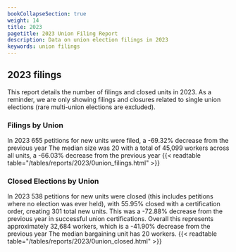 ```yaml
---
bookCollapseSection: true
weight: 14
title: 2023
pagetitle: 2023 Union Filing Report
description: Data on union election filings in 2023
keywords: union filings
---
```


## 2023 filings

This report details the number of filings and closed units in 2023. As a reminder, we are only showing filings and closures related to single union elections (rare multi-union elections are excluded).

### Filings by Union
In 2023 655 petitions for new units were filed, a -69.32% decrease from the previous year The median size was 20 with a total of 45,099 workers across all units, a -66.03% decrease from the previous year
{{< readtable table="/tables/reports/2023/0union_filings.html" >}}

### Closed Elections by Union
In 2023 538 petitions for new units were closed (this includes petitions where no election was ever held), with 55.95% closed with a certification order, creating 301 total new units. This was a -72.88% decrease from the previous year in successful union certifications. Overall this represents approximately 32,684 workers, which is a -41.90% decrease from the previous year The median bargaining unit has 20 workers.
{{< readtable table="/tables/reports/2023/0union_closed.html" >}}
